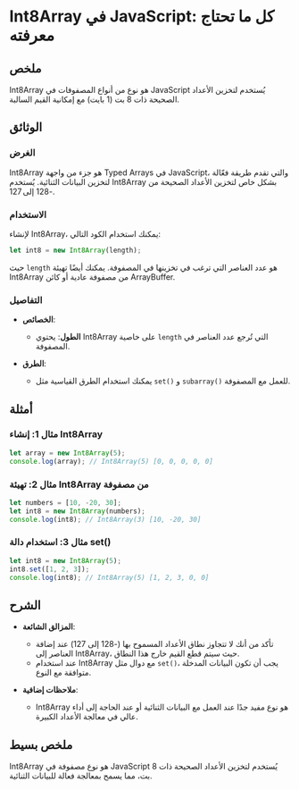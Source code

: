 <!--
Meta Description: # Int8Array في JavaScript: كل ما تحتاج معرفته ## ملخص Int8Array هو نوع من أنواع المصفوفات في JavaScript يُستخدم لتخزين الأعداد الصحيحة ذات 8 بت (1 باي...
Meta Keywords: int8array, javascript, int8, الأعداد, let
-->

# Int8Array في JavaScript: كل ما تحتاج معرفته

## ملخص
Int8Array هو نوع من أنواع المصفوفات في JavaScript يُستخدم لتخزين الأعداد الصحيحة ذات 8 بت (1 بايت) مع إمكانية القيم السالبة.

## الوثائق
### الغرض
Int8Array هو جزء من واجهة Typed Arrays في JavaScript، والتي تقدم طريقة فعّالة لتخزين البيانات الثنائية. يُستخدم Int8Array بشكل خاص لتخزين الأعداد الصحيحة من -128 إلى 127.

### الاستخدام
لإنشاء Int8Array، يمكنك استخدام الكود التالي:

```javascript
let int8 = new Int8Array(length);
```

حيث `length` هو عدد العناصر التي ترغب في تخزينها في المصفوفة. يمكنك أيضًا تهيئة Int8Array من مصفوفة عادية أو كائن ArrayBuffer.

### التفاصيل
- **الخصائص**:
  - **الطول**: يحتوي Int8Array على خاصية `length` التي تُرجع عدد العناصر في المصفوفة.
  
- **الطرق**:
  - يمكنك استخدام الطرق القياسية مثل `set()` و `subarray()` للعمل مع المصفوفة.

## أمثلة
### مثال 1: إنشاء Int8Array
```javascript
let array = new Int8Array(5);
console.log(array); // Int8Array(5) [0, 0, 0, 0, 0]
```

### مثال 2: تهيئة Int8Array من مصفوفة
```javascript
let numbers = [10, -20, 30];
let int8 = new Int8Array(numbers);
console.log(int8); // Int8Array(3) [10, -20, 30]
```

### مثال 3: استخدام دالة set()
```javascript
let int8 = new Int8Array(5);
int8.set([1, 2, 3]);
console.log(int8); // Int8Array(5) [1, 2, 3, 0, 0]
```

## الشرح
- **المزالق الشائعة**:
  - تأكد من أنك لا تتجاوز نطاق الأعداد المسموح بها (-128 إلى 127) عند إضافة العناصر إلى Int8Array، حيث سيتم قطع القيم خارج هذا النطاق.
  - عند استخدام Int8Array مع دوال مثل `set()`، يجب أن تكون البيانات المدخلة متوافقة مع النوع.

- **ملاحظات إضافية**:
  - Int8Array هو نوع مفيد جدًا عند العمل مع البيانات الثنائية أو عند الحاجة إلى أداء عالي في معالجة الأعداد الكبيرة.

## ملخص بسيط
Int8Array هو نوع مصفوفة في JavaScript يُستخدم لتخزين الأعداد الصحيحة ذات 8 بت، مما يسمح بمعالجة فعالة للبيانات الثنائية.